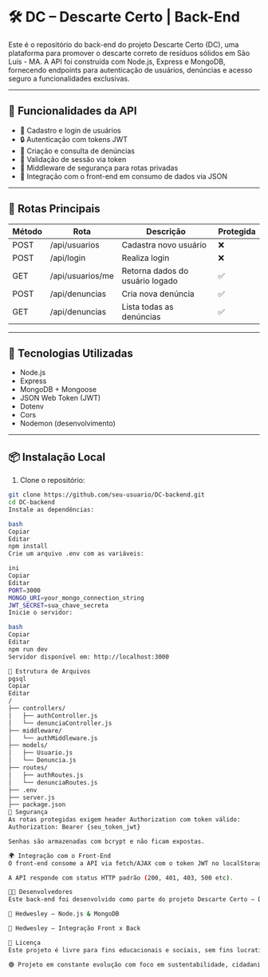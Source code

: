 # 🛠️ DC – Descarte Certo | Back-End

Este é o repositório do back-end do projeto Descarte Certo (DC), uma plataforma para promover o descarte correto de resíduos sólidos em São Luís - MA. A API foi construída com Node.js, Express e MongoDB, fornecendo endpoints para autenticação de usuários, denúncias e acesso seguro a funcionalidades exclusivas.

---

## 🚀 Funcionalidades da API

- 👤 Cadastro e login de usuários
- 🔒 Autenticação com tokens JWT
- 📁 Criação e consulta de denúncias
- 🧾 Validação de sessão via token
- 🧠 Middleware de segurança para rotas privadas
- 🔗 Integração com o front-end em consumo de dados via JSON

---

## 🧪 Rotas Principais

| Método | Rota               | Descrição                           | Protegida |
|--------|--------------------|--------------------------------------|-----------|
| POST   | /api/usuarios      | Cadastra novo usuário                | ❌        |
| POST   | /api/login         | Realiza login                        | ❌        |
| GET    | /api/usuarios/me   | Retorna dados do usuário logado      | ✅        |
| POST   | /api/denuncias     | Cria nova denúncia                   | ✅        |
| GET    | /api/denuncias     | Lista todas as denúncias             | ✅        |

---

## 🧰 Tecnologias Utilizadas

- Node.js
- Express
- MongoDB + Mongoose
- JSON Web Token (JWT)
- Dotenv
- Cors
- Nodemon (desenvolvimento)

---

## 📦 Instalação Local

1. Clone o repositório:

```bash
git clone https://github.com/seu-usuario/DC-backend.git
cd DC-backend
Instale as dependências:

bash
Copiar
Editar
npm install
Crie um arquivo .env com as variáveis:

ini
Copiar
Editar
PORT=3000
MONGO_URI=your_mongo_connection_string
JWT_SECRET=sua_chave_secreta
Inicie o servidor:

bash
Copiar
Editar
npm run dev
Servidor disponível em: http://localhost:3000

📁 Estrutura de Arquivos
pgsql
Copiar
Editar
/
├── controllers/
│   ├── authController.js
│   └── denunciaController.js
├── middleware/
│   └── authMiddleware.js
├── models/
│   ├── Usuario.js
│   └── Denuncia.js
├── routes/
│   ├── authRoutes.js
│   └── denunciaRoutes.js
├── .env
├── server.js
├── package.json
🔐 Segurança
As rotas protegidas exigem header Authorization com token válido:
Authorization: Bearer {seu_token_jwt}

Senhas são armazenadas com bcrypt e não ficam expostas.

🌍 Integração com o Front-End
O front-end consome a API via fetch/AJAX com o token JWT no localStorage.

A API responde com status HTTP padrão (200, 401, 403, 500 etc).

👨‍💻 Desenvolvedores
Este back-end foi desenvolvido como parte do projeto Descarte Certo – Desafio 4 do Programa Trilhas 2B:

👤 Hedwesley – Node.js & MongoDB

👤 Hedwesley – Integração Front x Back

📄 Licença
Este projeto é livre para fins educacionais e sociais, sem fins lucrativos.

🟢 Projeto em constante evolução com foco em sustentabilidade, cidadania e tecnologia!
